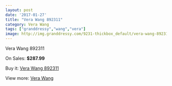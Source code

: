 ```yaml
---
layout: post
date: '2017-01-27'
title: "Vera Wang 892311"
category: Vera Wang
tags: ["granddressy","wang","vera"]
image: http://img.granddressy.com/9231-thickbox_default/vera-wang-892311.jpg
---
```

Vera Wang 892311

On Sales: **$287.99**
<a href="https://www.granddressy.com/en/vera-wang/8445-vera-wang-892311.html"><amp-img layout="responsive" width="600" height="600" src="//img.granddressy.com/9231-thickbox_default/vera-wang-892311.jpg" alt="Vera Wang 892311 0" /></a>

Buy it: [Vera Wang 892311](https://www.granddressy.com/en/vera-wang/8445-vera-wang-892311.html "Vera Wang 892311")

View more: [Vera Wang](https://www.granddressy.com/en/104-vera-wang "Vera Wang")